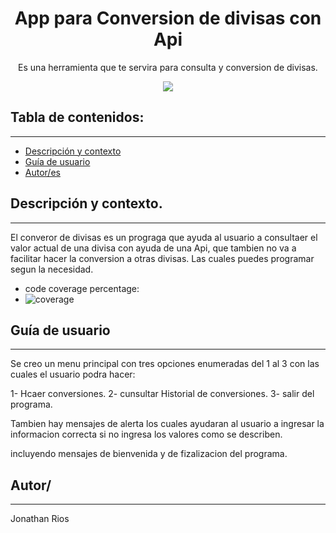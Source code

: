 
<h1 align="center">App para Conversion de divisas con Api</h1>
<p align="center"> Es una herramienta que te servira para consulta y conversion de divisas.</p>
<p align="center"><img src="https://img.freepik.com/vector-gratis/personas-que-llevan-signo-moneda-diferente_53876-66122.jpg?t=st=1732504682~exp=1732508282~hmac=b6d83e36efbd20850dfdbb3e35b1b932a889e7543ad9644476f43cfd8e91f627&w=740"/></p> 

## Tabla de contenidos:
---
- [Descripción y contexto](#Descripción)
- [Guía de usuario](#Quía-de-usuario)
- [Autor/es](#autores)

## Descripción y contexto.
---
El converor de divisas es un prograga que ayuda al usuario a consultaer el valor actual de una divisa con ayuda de una Api, que tambien no va a facilitar hacer la conversion a otras divisas.
Las cuales puedes programar segun la necesidad.

- code coverage percentage:
- ![coverage](https://img.shields.io/badge/coverage-60%25-yellowgreen)

## Guía de usuario
---
Se creo un menu principal con tres opciones enumeradas del 1 al 3 con las cuales el usuario podra hacer:

1- Hcaer conversiones.
2- cunsultar Historial de conversiones.
3- salir del programa.

Tambien hay mensajes de alerta los cuales ayudaran al usuario a ingresar la informacion correcta si no ingresa los valores como se describen.

incluyendo mensajes de bienvenida y de fizalizacion del programa.

## Autor/
---
Jonathan Rios
